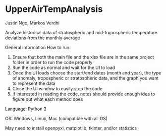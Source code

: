 # UpperAirTempAnalysis
Justin Ngo, Markos Verdhi

Analyze historical data of stratospheric and mid-tropospheric temperature deviations from the monthly average

General information
How to run:
1. Ensure that both the main file and the xlsx file are in the same project folder in order to run the code properly
2. Run the code as normal and wait for the UI to load
3. Once the UI loads choose the start/end dates (month and year), the type of anomaly, tropospheric or stratospheric data, and the graph you want to represent the data
4. Close the UI window to easily stop the code 
5. If interested in reading the code, notes should provide enough idea to figure out what each method does 

Language: Python 3

OS: Windows, Linux, Mac (compatible with all OS)

May need to install openpyxl, matplotlib, tkinter, and/or statistics
